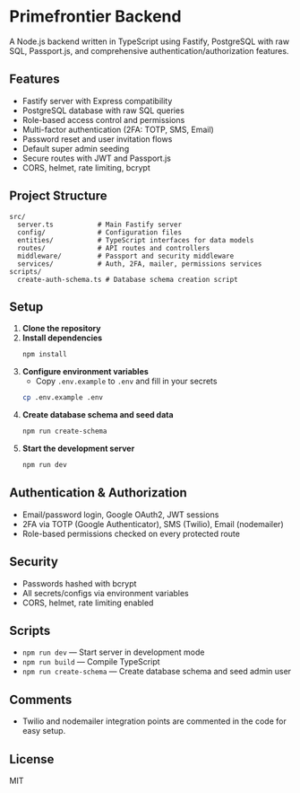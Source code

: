 # Primefrontier Backend

A Node.js backend written in TypeScript using Fastify, PostgreSQL with raw SQL, Passport.js, and comprehensive authentication/authorization features.

## Features
- Fastify server with Express compatibility
- PostgreSQL database with raw SQL queries
- Role-based access control and permissions
- Multi-factor authentication (2FA: TOTP, SMS, Email)
- Password reset and user invitation flows
- Default super admin seeding
- Secure routes with JWT and Passport.js
- CORS, helmet, rate limiting, bcrypt

## Project Structure
```
src/
  server.ts           # Main Fastify server
  config/             # Configuration files
  entities/           # TypeScript interfaces for data models
  routes/             # API routes and controllers
  middleware/         # Passport and security middleware
  services/           # Auth, 2FA, mailer, permissions services
scripts/
  create-auth-schema.ts # Database schema creation script
```

## Setup
1. **Clone the repository**
2. **Install dependencies**
   ```bash
   npm install
   ```
3. **Configure environment variables**
   - Copy `.env.example` to `.env` and fill in your secrets
   ```bash
   cp .env.example .env
   ```
4. **Create database schema and seed data**
   ```bash
   npm run create-schema
   ```
5. **Start the development server**
   ```bash
   npm run dev
   ```

## Authentication & Authorization
- Email/password login, Google OAuth2, JWT sessions
- 2FA via TOTP (Google Authenticator), SMS (Twilio), Email (nodemailer)
- Role-based permissions checked on every protected route

## Security
- Passwords hashed with bcrypt
- All secrets/configs via environment variables
- CORS, helmet, rate limiting enabled

## Scripts
- `npm run dev` — Start server in development mode
- `npm run build` — Compile TypeScript
- `npm run create-schema` — Create database schema and seed admin user

## Comments
- Twilio and nodemailer integration points are commented in the code for easy setup.

## License
MIT
